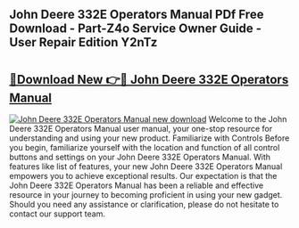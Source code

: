 ## John Deere 332E Operators Manual PDf Free Download - Part-Z4o Service Owner Guide - User Repair Edition Y2nTz

# <h2><a href="http://bc96260.oget.top/?id=John+Deere+332E+Operators+Manual">🔗Download New 👉🔴 John Deere 332E Operators Manual</a></h2>

[![John Deere 332E Operators Manual new download](https://i.imgur.com/5g1atiW.png)](http://bc96260.oget.top/?id=John+Deere+332E+Operators+Manual)
Welcome to the John Deere 332E Operators Manual user manual, your one-stop resource for understanding and using your new product. Familiarize with Controls Before you begin, familiarize yourself with the location and function of all control buttons and settings on your John Deere 332E Operators Manual. With features like list of features, your new John Deere 332E Operators Manual empowers you to achieve exceptional results. Our expectation is that the John Deere 332E Operators Manual has been a reliable and effective resource in your journey to becoming proficient in using your new gadget. Should you need any assistance or clarification, please do not hesitate to contact our support team.
